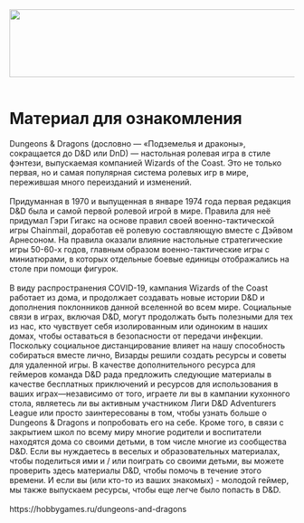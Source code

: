 <!DOCTYPE html>
<html lang="en">
<head>
    <meta charset="UTF-8" />
        <link rel="stylesheet" href="css/stule.css">
</head>
<body>
    <header>
        <div class="header-bg">
            <img src="лог0.png" width="1000" height="120">
        </div>
    </header>
    <h1>
        Материал для ознакомления
    </h1>
    Dungeons & Dragons (дословно — «Подземелья и драконы», сокращается до D&D или DnD) — настольная ролевая игра в стиле фэнтези, выпускаемая компанией Wizards of the Coast. Это не только первая, но и самая популярная система ролевых игр в мире, пережившая много переизданий и изменений.
    <br><br>Придуманная в 1970 и выпущенная в январе 1974 года первая редакция D&D была и самой первой ролевой игрой в мире. Правила для неё придумал Гэри Гигакс на основе правил своей военно-тактической игры Chainmail, доработав её ролевую составляющую вместе с Дэйвом Арнесоном. На правила оказали влияние настольные стратегические игры 50-60-х годов, главным образом военно-тактические игры с миниатюрами, в которых отдельные боевые единицы отображались на столе при помощи фигурок.
    <br><br>В виду распространения COVID-19, кампания Wizards of the Coast работает из дома, и продолжает создавать новые истории D&D и дополнения поклонников данной вселенной во всем мире.
    Социальные связи в играх, включая D&D, могут продолжать быть полезными для тех из нас, кто чувствует себя изолированным или одиноким в наших домах, чтобы оставаться в безопасности от передачи инфекции. Поскольку социальное дистанцирование влияет на нашу способность собираться вместе лично, Визарды решили создать ресурсы и советы для удаленной игры.
    В качестве дополнительного ресурса для геймеров команда D&D рада предложить следующие материалы в качестве бесплатных приключений и ресурсов для использования в ваших играх—независимо от того, играете ли вы в кампании кухонного стола, являетесь ли вы активным участником Лиги D&D Adventurers League или просто заинтересованы в том, чтобы узнать больше о Dungeons & Dragons и попробовать его на себе.
    Кроме того, в связи с закрытием школ по всему миру многие родители и воспитатели находятся дома со своими детьми, в том числе многие из сообщества D&D. Если вы нуждаетесь в веселых и образовательных материалах, чтобы поделиться ими и / или поиграть со своими детьми, вы можете проверить здесь материалы D&D, чтобы помочь в течение этого времени. И если вы (или кто-то из ваших знакомых) - молодой геймер, мы также выпускаем ресурсы, чтобы еще легче было попасть в D&D.
    <br><br>
    https://hobbygames.ru/dungeons-and-dragons
 </body>
</html>
